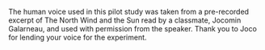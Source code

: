 The human voice used in this pilot study was taken from a pre-recorded excerpt of The North Wind and the Sun read by a classmate, Jocomin Galarneau, and used with permission from the speaker. Thank you to Joco for lending your voice for the experiment. 
